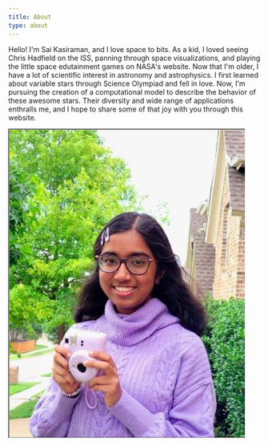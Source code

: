 ```yaml
---
title: About
type: about
---
```


Hello! I'm Sai Kasiraman, and I love space to bits. As a kid, I loved seeing Chris Hadfield on the ISS, panning through space visualizations, and playing the little space edutainment games on NASA's website. Now that I'm older, I have a lot of scientific interest in astronomy and astrophysics. I first learned about variable stars through Science Olympiad and fell in love. Now, I'm pursuing the creation of a computational model to describe the behavior of these awesome stars. Their diversity and wide range of applications enthralls me, and I hope to share some of that joy with you through this website.

![A picture of me holding my Polaroid camera.](me.png "Can you tell my favorite color is purple?")